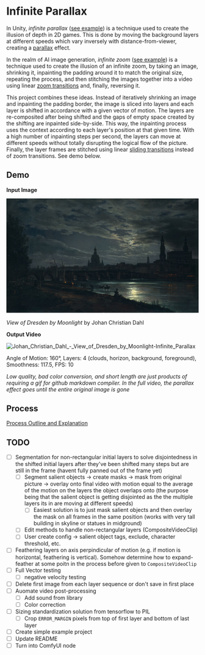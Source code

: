 
# Infinite Parallax

In Unity, *infinite parallax* ([see example](https://www.youtube.com/watch?v=MEy-kIGE-lI)) is a technique used to create the illusion of depth in 2D games. This is done by moving the background layers at different speeds which vary inversely with distance-from-viewer, creating a [parallax](https://en.wikipedia.org/wiki/Parallax) effect.

In the realm of AI image generation, *infinite zoom* ([see example](https://www.youtube.com/watch?v=yDCUTyZD--E)) is a technique used to create the illusion of an infinite zoom, by taking an image, shrinking it, inpainting the padding around it to match the original size, repeating the process, and then stitching the images together into a video using linear [zoom transitions](https://www.youtube.com/watch?v=G01V09CWTJY&t=1s) and, finally, reversing it.

This project combines these ideas. Instead of iteratively shrinking an image and inpainting the padding border, the image is sliced into layers and each layer is shifted in accordance with a given vector of motion. The layers are re-composited after being shifted and the gaps of empty space created by the shifting are inpainted side-by-side. This way, the inpainting process uses the context according to each layer's position at that given time. With a high number of inpainting steps per second, the layers can move at different speeds without totally disrupting the logical flow of the picture. Finally, the layer frames are stitched using linear [sliding transitions](https://www.youtube.com/shorts/S6Ywp-598HI) instead of zoom transitions. See demo below. 

## Demo

**Input Image**

![Johan_Christian_Dahl_-_View_of_Dresden_by_Moonlight](docs/demo/1600px-Johan_Christian_Dahl_-_View_of_Dresden_by_Moonlight_-_Google_Art_Project.jpg)

*View of Dresden by Moonlight* by Johan Christian Dahl

**Output Video**

![Johan_Christian_Dahl_-_View_of_Dresden_by_Moonlight-Infinite_Parallax](docs/demo/demo-dresden-parallax.gif)

Angle of Motion: 160°, Layers: 4 (clouds, horizon, background, foreground), Smoothness: 117.5, FPS: 10

*Low quality, bad color conversion, and short length are just products of requiring a gif for github markdown compiler. In the full video, the parallax effect goes until the entire original image is gone*

## Process

[Process Outline and Explanation](docs/process_explanation.md)

## TODO

- [ ] Segmentation for non-rectangular initial layers to solve disjointedness in the shifted initial layers after they've been shifted many steps but are still in the frame (havent fully panned out of the frame yet) 
  - [ ] Segment salient objects -> create masks -> mask from original picture -> overlay onto final video with motion equal to the average of the motion on the layers the object overlaps onto (the purpose being that the salient object is getting disjointed as the the multiple layers its in are moving at different speeds)
    - [ ] Easiest solution is to just mask salient objects and then overlay the mask on all frames in the same position (works with very tall building in skyline or statues in midground)
  - [ ] Edit methods to handle non-rectangular layers (CompositeVideoClip)
  - [ ] User create config -> salient object tags, exclude, character threshold, etc.
- [ ] Feathering layers on axis perpindicular of motion (e.g. if motion is horizontal, feathering is vertical). Somehow determine how to expand-feather at some poitn in the process before given to `CompositeVideoClip`
- [ ] Full Vector testing
  - [ ] negative velocity testing
- [ ] Delete first image from each layer sequence or don't save in first place
- [ ] Auomate video post-processing
  - [ ] Add sound from library
  - [ ] Color correction
- [ ] Sizing standardization solution from tensorflow to PIL
  - [ ] Crop `ERROR_MARGIN` pixels from top of first layer and bottom of last layer 
- [ ] Create simple example project
- [ ] Update README
- [ ] Turn into ComfyUI node